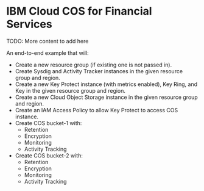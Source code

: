 # IBM Cloud COS for Financial Services

TODO: More content to add here

An end-to-end example that will:
- Create a new resource group (if existing one is not passed in).
- Create Sysdig and Activity Tracker instances in the given resource group and region.
- Create a new Key Protect instance (with metrics enabled), Key Ring, and Key in the given resource group and region.
- Create a new Cloud Object Storage instance in the given resource group and region.
- Create an IAM Access Policy to allow Key Protect to access COS instance.
- Create COS bucket-1 with:
  - Retention
  - Encryption
  - Monitoring
  - Activity Tracking
- Create COS bucket-2 with:
  - Retention
  - Encryption
  - Monitoring
  - Activity Tracking
